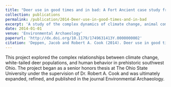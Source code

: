 ```yaml
---
title: "Deer use in good times and in bad: A Fort Ancient case study from southwest Ohio"
collection: publications
permalink: /publication/2014-Deer-use-in-good-times-and-in-bad
excerpt: 'A study of the complex dynamics of climate change, animal communities, and human behavior'
date: 2014-01-01
venue: 'Environmental Archaeology'
paperurl: 'http://dx.doi.org/10.1179/1749631413Y.0000000002'
citation: 'Deppen, Jacob and Robert A. Cook (2014). Deer use in good times and in bad: A Fort Ancient case study from southwest Ohio. <i>Environmental Archaeology</i> 19(1):72-83.'
---
```


This project explored the complex relationships between climate change, white-tailed deer populations, and human behavior in prehistoric southwest Ohio. The project began as a senior honors thesis at The Ohio State University under the supervision of Dr. Robert A. Cook and was ultimately expanded, refined, and published in the journal Environmental Archaeology.